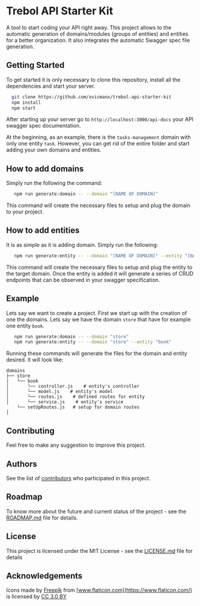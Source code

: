 # Trebol API Starter Kit

A tool to start coding your API right away. This project allows to the automatic generation of domains/modules (groups of entities) and entities for a better organization. It also integrates the automatic Swagger spec file generation.
 

## Getting Started

To get started it is only necessary to clone this repository, install all the dependencies and start your server.

```bash
  git clone https://github.com/xvicmanx/trebol-api-starter-kit
  npm install
  npm start
```

After starting up your server go to
`http://localhost:3000/api-docs` your API swagger spec documentation.

At the beginning, as an example, there is the `tasks-management` domain with only one entity `task`. However, you can get rid of the entire folder and start adding your own domains and entities.

## How to add domains
Simply run the following the command:
```bash
   npm run generate:domain -- --domain "[NAME OF DOMAIN]"
```
This command will create the necessary files to setup and plug the domain to your project.


## How to add entities
It is as simple as it is adding domain. Simply run the following:
```bash
   npm run generate:entity -- --domain "[NAME OF DOMAIN]" --entity "[NAME OF ENTITY]"
```
This command will create the necessary files to setup and plug the entity to the target domain.
Once the entity is added it will generate a series of CRUD endpoints that can be observed in your swagger specification.


## Example
Lets say we want to create a project.
First we start up with the creation of one the domains. Lets say we have the domain `store` that have for example one entity `book`.

```bash
   npm run generate:domain -- --domain "store"
   npm run generate:entity -- --domain "store" --entity "book"
```

Running these commands will generate the files for the domain and entity desired.
It will look like:

```
domains
├── store
|   └── book
│       └── controller.js    # entity's controller
│       └── model.js    # entity's model
│       └── routes.js    # defined routes for entity
│       └── service.js    # entity's service
    └── setUpRoutes.js   # setup for domain routes
│
```
<!-- ## Running the tests

To test the code [Jest](https://facebook.github.io/jest/) is being used.

In order to test your code run the following command: 
```bash
npm test
``` -->



<!-- ## Things this kit includes

* [EditorConfig](http://editorconfig.org/) to maintain consinstency in code style among different editors. See the `.editorconfig` file to customize the configuration.

* [ExpressJS](https://expressjs.com/) to serve our API. See the `scripts/start-server.js` for more details..


* [Localtunnel](https://github.com/localtunnel/localtunnel) to easily share your in development to others.
See the `scripts/share-development.js` for more details. -->


## Contributing

Feel free to make any suggestion to improve this project.


## Authors

See the list of [contributors](https://github.com/xvicmanx/trebol-api-starter-kit/contributors) who participated in this project.

## Roadmap

To know more about the future and current status of the project - see the [ROADMAP.md](ROADMAP.md) file for details.

## License

This project is licensed under the MIT License - see the [LICENSE.md](LICENSE.md) file for details

## Acknowledgements
 Icons made by [Freepik](http://www.freepik.com) from [www.flaticon.com](https://www.flaticon.com/) is licensed by [CC 3.0 BY](http://creativecommons.org/licenses/by/3.0/")
